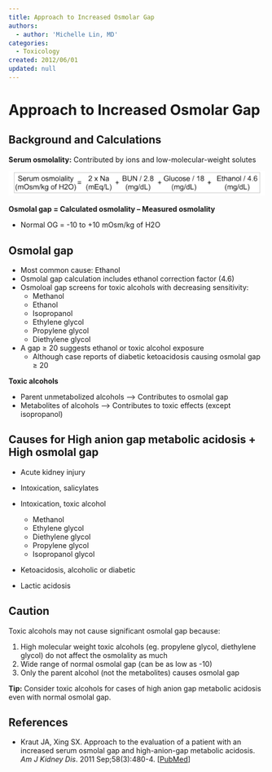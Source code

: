```yaml
---
title: Approach to Increased Osmolar Gap
authors:
  - author: 'Michelle Lin, MD'
categories:
  - Toxicology
created: 2012/06/01
updated: null
---
```


# Approach to Increased Osmolar Gap

## Background and Calculations

**Serum osmolality:** Contributed by ions and low-molecular-weight solutes

![Serum osmolality = (2Na) + (BUN/2.8) + (Glucose/18) + (Ethanol/4.6)](media/increased-osmolar-gap_image-1.png)

**Osmolal gap = Calculated osmolality – Measured osmolality**

- Normal OG = -10 to +10 mOsm/kg of H2O

## Osmolal gap

- Most common cause: Ethanol 
- Osmolal gap calculation includes ethanol correction factor (4.6)
- Osmoloal gap screens for toxic alcohols with decreasing sensitivity: 
  - Methanol
  - Ethanol
  - Isopropanol
  - Ethylene glycol
  - Propylene glycol
  - Diethylene glycol
- A gap &ge; 20 suggests ethanol or toxic alcohol exposure
  - Although case reports of diabetic ketoacidosis causing osmolal gap &ge; 20

**Toxic alcohols**

- Parent unmetabolized alcohols --> Contributes to osmolal gap
- Metabolites of alcohols --> Contributes to toxic effects (except isopropanol)

## Causes for High anion gap metabolic acidosis + High osmolal gap

- Acute kidney injury

- Intoxication, salicylates

- Intoxication, toxic alcohol
  - Methanol
  - Ethylene glycol
  - Diethylene glycol
  - Propylene glycol
  - Isopropanol glycol

- Ketoacidosis, alcoholic or diabetic

- Lactic acidosis

## Caution

Toxic alcohols may not cause significant osmolal gap because:

1. High molecular weight toxic alcohols (eg. propylene glycol, diethylene glycol) do not affect the osmolality as much
2. Wide range of normal osmolal gap (can be as low as -10)
3. Only the parent alcohol (not the metabolites) causes osmolal gap

**Tip:** Consider toxic alcohols for cases of high anion gap metabolic acidosis even with normal osmolal gap.

## References

- Kraut JA, Xing SX. Approach to the evaluation of a patient with an increased serum osmolal gap and high-anion-gap metabolic acidosis. _Am J Kidney Dis_. 2011 Sep;58(3):480-4. [[PubMed](https://www.ncbi.nlm.nih.gov/pubmed/?term=21794966)]
